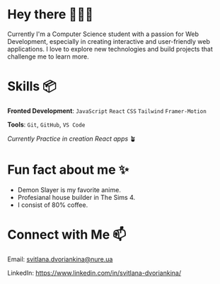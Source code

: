 # Hey there 🏄🏻‍♀️

Currently I'm a Computer Science student with a passion for Web Development, especially in creating interactive and user-friendly web applications. I love to explore new technologies and build projects that challenge me to learn more.

# Skills 📦
**Fronted Development**: `JavaScript` `React` `CSS` `Tailwind` `Framer-Motion` 

**Tools**: `Git`,  `GitHub`, `VS Code`

*Currently Practice in creation React apps* 🪴

# Fun fact about me ✨
- Demon Slayer is my favorite anime.
- Profesianal house builder in The Sims 4.
- I consist of 80% coffee.

# Connect with Me 📫
Email: svitlana.dvoriankina@nure.ua

LinkedIn: https://www.linkedin.com/in/svitlana-dvoriankina/

